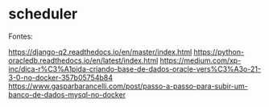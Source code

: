 # scheduler

Fontes: 

https://django-q2.readthedocs.io/en/master/index.html
https://python-oracledb.readthedocs.io/en/latest/index.html
https://medium.com/xp-inc/dica-r%C3%A1pida-criando-base-de-dados-oracle-vers%C3%A3o-21-3-0-no-docker-357b05754b84
https://www.gasparbarancelli.com/post/passo-a-passo-para-subir-um-banco-de-dados-mysql-no-docker
